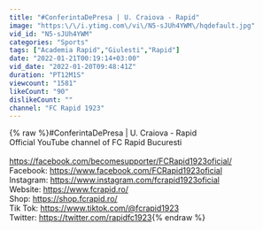 ```yaml
---
title: "#ConferintaDePresa | U. Craiova - Rapid"
image: "https:\/\/i.ytimg.com\/vi\/N5-sJUh4YWM\/hqdefault.jpg"
vid_id: "N5-sJUh4YWM"
categories: "Sports"
tags: ["Academia Rapid","Giulesti","Rapid"]
date: "2022-01-21T00:19:14+03:00"
vid_date: "2022-01-20T09:48:41Z"
duration: "PT12M1S"
viewcount: "1581"
likeCount: "90"
dislikeCount: ""
channel: "FC Rapid 1923"
---
```

{% raw %}#ConferintaDePresa | U. Craiova - Rapid <br />Official YouTube channel of FC Rapid Bucuresti<br /><br /><a rel="nofollow" target="blank" href="https://facebook.com/becomesupporter/FCRapid1923oficial/">https://facebook.com/becomesupporter/FCRapid1923oficial/</a><br />Facebook: <a rel="nofollow" target="blank" href="https://www.facebook.com/FCRapid1923oficial">https://www.facebook.com/FCRapid1923oficial</a><br />Instagram: <a rel="nofollow" target="blank" href="https://www.instagram.com/fcrapid1923oficial">https://www.instagram.com/fcrapid1923oficial</a><br />Website: <a rel="nofollow" target="blank" href="https://www.fcrapid.ro/">https://www.fcrapid.ro/</a><br />Shop: <a rel="nofollow" target="blank" href="https://shop.fcrapid.ro/">https://shop.fcrapid.ro/</a><br />Tik Tok: <a rel="nofollow" target="blank" href="https://www.tiktok.com/@fcrapid1923">https://www.tiktok.com/@fcrapid1923</a><br />Twitter: <a rel="nofollow" target="blank" href="https://twitter.com/rapidfc1923">https://twitter.com/rapidfc1923</a>{% endraw %}

